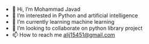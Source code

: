 - 👋 Hi, I’m Mohammad Javad
- 👀 I’m interested in Python and artificial intelligence
- 🌱 I’m currently learning machine learning
- 💞️ I’m looking to collaborate on python library project
- 📫 How to reach me alij15451@gmail.com

<!---
javadi07/javadi07 is a ✨ special ✨ repository because its `README.md` (this file) appears on your GitHub profile.
You can click the Preview link to take a look at your changes.
--->

